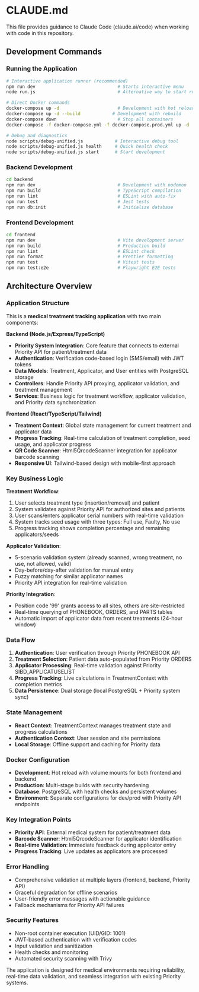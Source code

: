 # CLAUDE.md

This file provides guidance to Claude Code (claude.ai/code) when working with code in this repository.

## Development Commands

### Running the Application
```bash
# Interactive application runner (recommended)
npm run dev                               # Starts interactive menu
node run.js                               # Alternative way to start runner

# Direct Docker commands
docker-compose up -d                      # Development with hot reload
docker-compose up -d --build            # Development with rebuild
docker-compose down                       # Stop all containers
docker-compose -f docker-compose.yml -f docker-compose.prod.yml up -d  # Production

# Debug and diagnostics
node scripts/debug-unified.js            # Interactive debug tool
node scripts/debug-unified.js health     # Quick health check
node scripts/debug-unified.js start      # Start development
```

### Backend Development
```bash
cd backend
npm run dev                               # Development with nodemon
npm run build                             # TypeScript compilation
npm run lint                              # ESLint with auto-fix
npm run test                              # Jest tests
npm run db:init                           # Initialize database
```

### Frontend Development
```bash
cd frontend
npm run dev                               # Vite development server
npm run build                             # Production build
npm run lint                              # ESLint check
npm run format                            # Prettier formatting
npm run test                              # Vitest tests
npm run test:e2e                          # Playwright E2E tests
```

## Architecture Overview

### Application Structure
This is a **medical treatment tracking application** with two main components:

**Backend (Node.js/Express/TypeScript)**
- **Priority System Integration**: Core feature that connects to external Priority API for patient/treatment data
- **Authentication**: Verification code-based login (SMS/email) with JWT tokens
- **Data Models**: Treatment, Applicator, and User entities with PostgreSQL storage
- **Controllers**: Handle Priority API proxying, applicator validation, and treatment management
- **Services**: Business logic for treatment workflow, applicator validation, and Priority data synchronization

**Frontend (React/TypeScript/Tailwind)**
- **Treatment Context**: Global state management for current treatment and applicator data
- **Progress Tracking**: Real-time calculation of treatment completion, seed usage, and applicator progress
- **QR Code Scanner**: Html5QrcodeScanner integration for applicator barcode scanning
- **Responsive UI**: Tailwind-based design with mobile-first approach

### Key Business Logic

**Treatment Workflow**:
1. User selects treatment type (insertion/removal) and patient
2. System validates against Priority API for authorized sites and patients
3. User scans/enters applicator serial numbers with real-time validation
4. System tracks seed usage with three types: Full use, Faulty, No use
5. Progress tracking shows completion percentage and remaining applicators/seeds

**Applicator Validation**:
- 5-scenario validation system (already scanned, wrong treatment, no use, not allowed, valid)
- Day-before/day-after validation for manual entry
- Fuzzy matching for similar applicator names
- Priority API integration for real-time validation

**Priority Integration**:
- Position code '99' grants access to all sites, others are site-restricted
- Real-time querying of PHONEBOOK, ORDERS, and PARTS tables
- Automatic import of applicator data from recent treatments (24-hour window)

### Data Flow
1. **Authentication**: User verification through Priority PHONEBOOK API
2. **Treatment Selection**: Patient data auto-populated from Priority ORDERS
3. **Applicator Processing**: Real-time validation against Priority SIBD_APPLICATUSELIST
4. **Progress Tracking**: Live calculations in TreatmentContext with completion metrics
5. **Data Persistence**: Dual storage (local PostgreSQL + Priority system sync)

### State Management
- **React Context**: TreatmentContext manages treatment state and progress calculations
- **Authentication Context**: User session and site permissions
- **Local Storage**: Offline support and caching for Priority data

### Docker Configuration
- **Development**: Hot reload with volume mounts for both frontend and backend
- **Production**: Multi-stage builds with security hardening
- **Database**: PostgreSQL with health checks and persistent volumes
- **Environment**: Separate configurations for dev/prod with Priority API endpoints

### Key Integration Points
- **Priority API**: External medical system for patient/treatment data
- **Barcode Scanner**: Html5QrcodeScanner for applicator identification
- **Real-time Validation**: Immediate feedback during applicator entry
- **Progress Tracking**: Live updates as applicators are processed

### Error Handling
- Comprehensive validation at multiple layers (frontend, backend, Priority API)
- Graceful degradation for offline scenarios
- User-friendly error messages with actionable guidance
- Fallback mechanisms for Priority API failures

### Security Features
- Non-root container execution (UID/GID: 1001)
- JWT-based authentication with verification codes
- Input validation and sanitization
- Health checks and monitoring
- Automated security scanning with Trivy

The application is designed for medical environments requiring reliability, real-time data validation, and seamless integration with existing Priority systems.